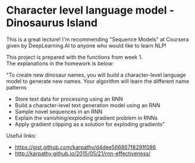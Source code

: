 # Character level language model - Dinosaurus Island

This is a great lecture! I'm recommending "Sequence Models" at Coursera given by DeepLearning.AI to anyone who would 
like to learn NLP!

This project is prepared with the functions from week 1.  
The explanations in the homework is below:

"To create new dinosaur names, you will build a character-level language model to generate new names. 
Your algorithm will learn the different name patterns

- Store text data for processing using an RNN
- Build a character-level text generation model using an RNN
- Sample novel sequences in an RNN
- Explain the vanishing/exploding gradient problem in RNNs
- Apply gradient clipping as a solution for exploding gradients"



Useful links: 

- https://gist.github.com/karpathy/d4dee566867f8291f086
- http://karpathy.github.io/2015/05/21/rnn-effectiveness/
